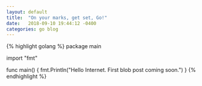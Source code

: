 ```yaml
---
layout: default 
title:  "On your marks, get set, Go!"
date:   2018-09-10 19:44:12 -0400
categories: go blog 
---
```


{% highlight golang %}
package main

import "fmt"

func main() {
    fmt.Println("Hello Internet. First blob post coming soon.")
}
{% endhighlight %}
